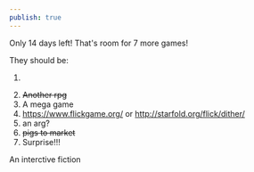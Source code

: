 ```yaml
---
publish: true
---
```

Only 14 days left!
That's room for 7 more games!

They should be:
1. ~~~A sport~~~
2. ~~Another rpg~~
3. A mega game
4. https://www.flickgame.org/ or http://starfold.org/flick/dither/
5. an arg?
6. ~~pigs to market~~
7. Surprise!!!

An interctive fiction
